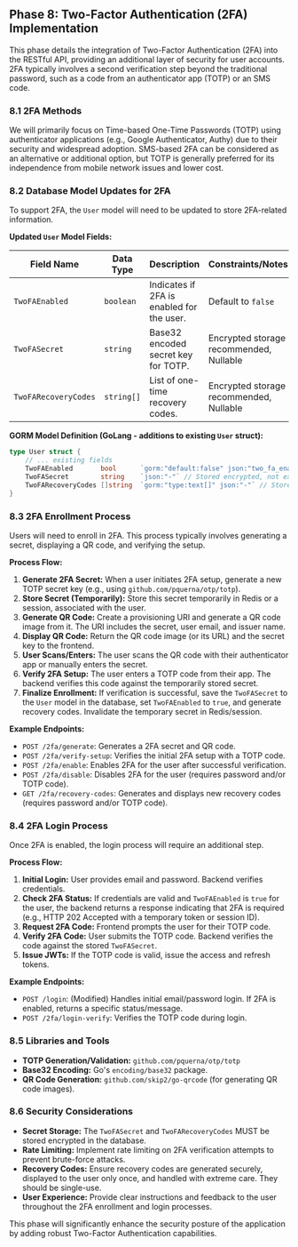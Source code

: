 ## Phase 8: Two-Factor Authentication (2FA) Implementation

This phase details the integration of Two-Factor Authentication (2FA) into the RESTful API, providing an additional layer of security for user accounts. 2FA typically involves a second verification step beyond the traditional password, such as a code from an authenticator app (TOTP) or an SMS code.

### 8.1 2FA Methods

We will primarily focus on Time-based One-Time Passwords (TOTP) using authenticator applications (e.g., Google Authenticator, Authy) due to their security and widespread adoption. SMS-based 2FA can be considered as an alternative or additional option, but TOTP is generally preferred for its independence from mobile network issues and lower cost.

### 8.2 Database Model Updates for 2FA

To support 2FA, the `User` model will need to be updated to store 2FA-related information.

**Updated `User` Model Fields:**

| Field Name      | Data Type       | Description                                       | Constraints/Notes                                |
|-----------------|-----------------|---------------------------------------------------|--------------------------------------------------|
| `TwoFAEnabled`  | `boolean`       | Indicates if 2FA is enabled for the user.         | Default to `false`                               |
| `TwoFASecret`   | `string`        | Base32 encoded secret key for TOTP.               | Encrypted storage recommended, Nullable          |
| `TwoFARecoveryCodes` | `string[]`   | List of one-time recovery codes.                  | Encrypted storage recommended, Nullable          |

**GORM Model Definition (GoLang - additions to existing `User` struct):**

```go
type User struct {
    // ... existing fields
    TwoFAEnabled       bool      `gorm:"default:false" json:"two_fa_enabled"`
    TwoFASecret        string    `json:"-"` // Stored encrypted, not exposed via JSON
    TwoFARecoveryCodes []string  `gorm:"type:text[]" json:"-"` // Stored encrypted, not exposed via JSON
}
```

### 8.3 2FA Enrollment Process

Users will need to enroll in 2FA. This process typically involves generating a secret, displaying a QR code, and verifying the setup.

**Process Flow:**
1.  **Generate 2FA Secret:** When a user initiates 2FA setup, generate a new TOTP secret key (e.g., using `github.com/pquerna/otp/totp`).
2.  **Store Secret (Temporarily):** Store this secret temporarily in Redis or a session, associated with the user.
3.  **Generate QR Code:** Create a provisioning URI and generate a QR code image from it. The URI includes the secret, user email, and issuer name.
4.  **Display QR Code:** Return the QR code image (or its URL) and the secret key to the frontend.
5.  **User Scans/Enters:** The user scans the QR code with their authenticator app or manually enters the secret.
6.  **Verify 2FA Setup:** The user enters a TOTP code from their app. The backend verifies this code against the temporarily stored secret.
7.  **Finalize Enrollment:** If verification is successful, save the `TwoFASecret` to the `User` model in the database, set `TwoFAEnabled` to `true`, and generate recovery codes. Invalidate the temporary secret in Redis/session.

**Example Endpoints:**
-   `POST /2fa/generate`: Generates a 2FA secret and QR code.
-   `POST /2fa/verify-setup`: Verifies the initial 2FA setup with a TOTP code.
-   `POST /2fa/enable`: Enables 2FA for the user after successful verification.
-   `POST /2fa/disable`: Disables 2FA for the user (requires password and/or TOTP code).
-   `GET /2fa/recovery-codes`: Generates and displays new recovery codes (requires password and/or TOTP code).

### 8.4 2FA Login Process

Once 2FA is enabled, the login process will require an additional step.

**Process Flow:**
1.  **Initial Login:** User provides email and password. Backend verifies credentials.
2.  **Check 2FA Status:** If credentials are valid and `TwoFAEnabled` is `true` for the user, the backend returns a response indicating that 2FA is required (e.g., HTTP 202 Accepted with a temporary token or session ID).
3.  **Request 2FA Code:** Frontend prompts the user for their TOTP code.
4.  **Verify 2FA Code:** User submits the TOTP code. Backend verifies the code against the stored `TwoFASecret`.
5.  **Issue JWTs:** If the TOTP code is valid, issue the access and refresh tokens.

**Example Endpoints:**
-   `POST /login`: (Modified) Handles initial email/password login. If 2FA is enabled, returns a specific status/message.
-   `POST /2fa/login-verify`: Verifies the TOTP code during login.

### 8.5 Libraries and Tools

-   **TOTP Generation/Validation:** `github.com/pquerna/otp/totp`
-   **Base32 Encoding:** Go's `encoding/base32` package.
-   **QR Code Generation:** `github.com/skip2/go-qrcode` (for generating QR code images).

### 8.6 Security Considerations

-   **Secret Storage:** The `TwoFASecret` and `TwoFARecoveryCodes` MUST be stored encrypted in the database.
-   **Rate Limiting:** Implement rate limiting on 2FA verification attempts to prevent brute-force attacks.
-   **Recovery Codes:** Ensure recovery codes are generated securely, displayed to the user only once, and handled with extreme care. They should be single-use.
-   **User Experience:** Provide clear instructions and feedback to the user throughout the 2FA enrollment and login processes.

This phase will significantly enhance the security posture of the application by adding robust Two-Factor Authentication capabilities.

